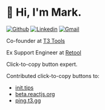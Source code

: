 # 👋 Hi, I'm Mark.

[![Github](https://img.shields.io/badge/-Github-000?style=flat&logo=Github&logoColor=white)](https://github.com/markflorkowski) [![Linkedin](https://img.shields.io/badge/-LinkedIn-blue?style=flat&logo=Linkedin&logoColor=white)](https://www.linkedin.com/in/mark-r-florkowski) [![Gmail](https://img.shields.io/badge/-Gmail-c14438?style=flat&logo=Gmail&logoColor=white)](mailto:mark.florkowski+gh@gmail.com)

Co-founder at [T3 Tools](https://t3.tools)

Ex Support Engineer at [Retool](https://retool.com)

Click-to-copy button expert.

Contributed click-to-copy buttons to:
- [init.tips](https://init.tips)
- [beta.reactjs.org](https://beta.reactjs.org/learn/start-a-new-react-project#:~:text=Terminal-,Copy,-npx%20create%2Dreact)
- [ping.t3.gg](https://ping.t3.gg)
